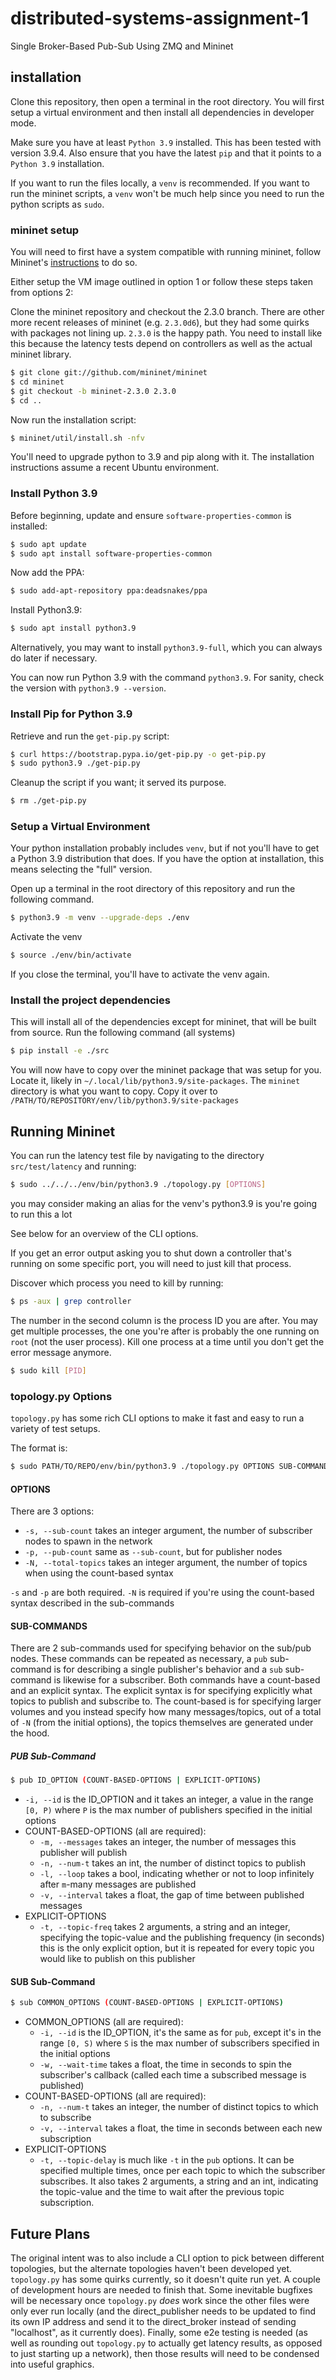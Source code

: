 # distributed-systems-assignment-1

Single Broker-Based Pub-Sub Using ZMQ and Mininet

## installation

Clone this repository, then open a terminal in the root directory.
You will first setup a virtual environment and then install all dependencies in developer mode.

Make sure you have at least `Python 3.9` installed. This has been tested with version 3.9.4.
Also ensure that you have the latest `pip` and that it points to a `Python 3.9` installation.

If you want to run the files locally, a `venv` is recommended. If you want to run the mininet scripts,
a `venv` won't be much help since you need to run the python scripts as `sudo`.

### mininet setup

You will need to first have a system compatible with running mininet, follow Mininet's [instructions](http://mininet.org/download/) to do so.

Either setup the VM image outlined in option 1 or follow these steps taken from options 2:

Clone the mininet repository and checkout the 2.3.0 branch. There are other more
recent releases of mininet (e.g. `2.3.0d6`), but they had some quirks with packages
not lining up. `2.3.0` is the happy path. You need to install like this because the
latency tests depend on controllers as well as the actual mininet library.
```bash
$ git clone git://github.com/mininet/mininet
$ cd mininet
$ git checkout -b mininet-2.3.0 2.3.0
$ cd ..
```

Now run the installation script:
```bash
$ mininet/util/install.sh -nfv
```

You'll need to upgrade python to 3.9 and pip along with it. The installation instructions
assume a recent Ubuntu environment.

### Install Python 3.9

Before beginning, update and ensure `software-properties-common` is installed:

```bash
$ sudo apt update
$ sudo apt install software-properties-common
```

Now add the PPA:

```bash
$ sudo add-apt-repository ppa:deadsnakes/ppa
```

Install Python3.9:

```bash
$ sudo apt install python3.9
```

Alternatively, you may want to install `python3.9-full`, which you can always do later if necessary.

You can now run Python 3.9 with the command `python3.9`. For sanity, check the version with `python3.9 --version`.

### Install Pip for Python 3.9

Retrieve and run the `get-pip.py` script:

```bash
$ curl https://bootstrap.pypa.io/get-pip.py -o get-pip.py
$ sudo python3.9 ./get-pip.py
```

Cleanup the script if you want; it served its purpose.

```bash
$ rm ./get-pip.py
```

### Setup a Virtual Environment

Your python installation probably includes `venv`, but if not you'll have to get a Python 3.9 distribution that does.
If you have the option at installation, this means selecting the "full" version.

Open up a terminal in the root directory of this repository and run the following command.

```bash
$ python3.9 -m venv --upgrade-deps ./env
```

Activate the venv

```bash
$ source ./env/bin/activate
```

If you close the terminal, you'll have to activate the venv again.

### Install the project dependencies

This will install all of the dependencies except for mininet,
that will be built from source.
Run the following command (all systems)

```bash
$ pip install -e ./src
```

You will now have to copy over the mininet package that was setup for you.
Locate it, likely in `~/.local/lib/python3.9/site-packages`. The `mininet` directory is what you want to copy.
Copy it over to `/PATH/TO/REPOSITORY/env/lib/python3.9/site-packages`

## Running Mininet

You can run the latency test file by navigating to the directory `src/test/latency` and running:

```bash
$ sudo ../../../env/bin/python3.9 ./topology.py [OPTIONS]
```

you may consider making an alias for the venv's python3.9 is you're going to run this a lot

See below for an overview of the CLI options.

If you get an error output asking you to shut down a controller that's running on some specific port,
you will need to just kill that process.

Discover which process you need to kill by running:

```bash
$ ps -aux | grep controller
```

The number in the second column is the process ID you are after. You may get multiple processes, the one you're after
is probably the one running on `root` (not the user process). Kill one process at a time until you don't get the
error message anymore.

```bash
$ sudo kill [PID]
```

### topology.py Options

`topology.py` has some rich CLI options to make it fast and easy to run a variety of test setups.

The format is:

```bash
$ sudo PATH/TO/REPO/env/bin/python3.9 ./topology.py OPTIONS SUB-COMMANDS
```

#### OPTIONS

There are 3 options:

* `-s, --sub-count` takes an integer argument, the number of subscriber nodes to spawn in the network
* `-p, --pub-count` same as `--sub-count`, but for publisher nodes
* `-N, --total-topics` takes an integer argument, the number of topics when using the count-based syntax

`-s` and `-p` are both required. `-N` is required if you're using the count-based syntax described in the sub-commands

#### SUB-COMMANDS

There are 2 sub-commands used for specifying behavior on the sub/pub nodes. These commands can be repeated as necessary,
a `pub` sub-command is for describing a single publisher's behavior and a `sub` sub-command is likewise for a subscriber.
Both commands have a count-based and an explicit syntax. The explicit syntax is for specifying explicitly what topics
to publish and subscribe to. The count-based is for specifying larger volumes and you instead specify how many messages/topics,
out of a total of `-N` (from the initial options), the topics themselves are generated under the hood.

##### PUB Sub-Command

```bash
$ pub ID_OPTION (COUNT-BASED-OPTIONS | EXPLICIT-OPTIONS)
```

* `-i, --id` is the ID_OPTION and it takes an integer, a value in the range `[0, P)` where `P` is the max number of publishers
specified in the initial options
* COUNT-BASED-OPTIONS (all are required):
  * `-m, --messages` takes an integer, the number of messages this publisher will publish
  * `-n, --num-t` takes an int, the number of distinct topics to publish
  * `-l, --loop` takes a bool, indicating whether or not to loop infinitely after `m`-many messages are published
  * `-v, --interval` takes a float, the gap of time between published messages
* EXPLICIT-OPTIONS
  * `-t, --topic-freq` takes 2 arguments, a string and an integer, specifying the topic-value and the publishing frequency (in seconds)
  this is the only explicit option, but it is repeated for every topic you would like to publish on this publisher

#### SUB Sub-Command

```bash
$ sub COMMON_OPTIONS (COUNT-BASED-OPTIONS | EXPLICIT-OPTIONS)
```

* COMMON_OPTIONS (all are required):
  * `-i, --id` is the ID_OPTION, it's the same as for `pub`, except it's in the range `[0, S)` where `S` is the max number of subscribers
  specified in the initial options
  * `-w, --wait-time` takes a float, the time in seconds to spin the subscriber's callback
  (called each time a subscribed message is published)
* COUNT-BASED-OPTIONS (all are required):
  * `-n, --num-t` takes an integer, the number of distinct topics to which to subscribe
  * `-v, --interval` takes a float, the time in seconds between each new subscription
* EXPLICIT-OPTIONS
  * `-t, --topic-delay` is much like `-t` in the `pub` options. It can be specified multiple times, once per each
  topic to which the subscriber subscribes. It also takes 2 arguments, a string and an int,
  indicating the topic-value and the time to wait after the previous topic subscription.

## Future Plans

The original intent was to also include a CLI option to pick between different topologies, but the alternate topologies haven't been
developed yet.
`topology.py` has some quirks currently, so it doesn't quite run yet. A couple of development hours are needed to finish that.
Some inevitable bugfixes will be necessary once `topology.py` _does_ work since the other files were only ever run locally
(and the direct_publisher needs to be updated to find its own IP address and send it to the direct_broker instead of sending "localhost",
as it currently does).
Finally, some e2e testing is needed (as well as rounding out `topology.py` to actually get latency results, as opposed to just starting up
a network), then those results will need to be condensed into useful graphics.
